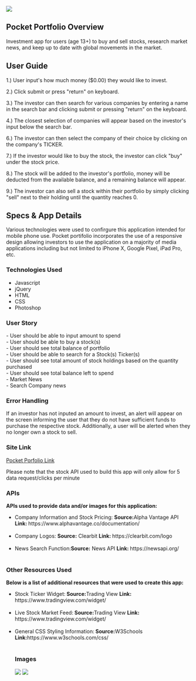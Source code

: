 <img src="https://github.com/cperez150/cperez150.github.io/blob/master/pocket-portfolio/images/pplogo_BLACK.png"/></img>

<h2> Pocket Portfolio Overview</h2>
<p>Investment app for users (age 13+) to buy and sell stocks, research market news, and keep up to date with global movements in the market.</p>

<h2>User Guide</h2>
1.) User input's how much money ($0.00) they would like to invest.<br/>
<p></p>
2.) Click submit or press "return" on keyboard.<br/>
<p></p>
3.) The investor can then search for various companies by entering a name in the search bar and clicking submit or pressing "return" on the keyboard.<br/>
<p></p>
4.) The closest selection of companies will appear based on the investor's input below the search bar.<br/>
<p></p>
6.) The investor can then select the company of their choice by clicking on the company's TICKER.<br/>
<p></p>
7.) If the investor would like to buy the stock, the investor can click "buy" under the stock price. <br/>
<p></p>
8.) The stock will be added to the investor's portfolio, money will be deducted from the available balance, and a remaining balance will appear.<br/>
<p></p>
9.) The investor can also sell a stock within their portfolio by simply clicking "sell" next to their holding until the quantity reaches 0.

<h2>Specs & App Details</h2>
Various technologies were used to confirgure this application intended for mobile phone use. Pocket portifolio incorporates the use of a responsive design allowing investors to use the application on a majority of media applications including but not limited to iPhone X, Google Pixel, iPad Pro, etc. 

<h3>Technologies Used</h3>
<ul>
 <li>Javascript</li>
<li>jQuery</li>
<li>HTML</li>
<li>CSS</li>
 <li>Photoshop</li>
</ul>
  
<h3>User Story</h3>
- User should be able to input amount to spend<br/>
- User should be able to buy a stock(s)<br/>
- User should see total balance of portfolio<br/>  
- User should be able to search for a Stock(s) Ticker(s)<br/>
- User should see total amount of stock  holdings based on the quantity purchased<br/>  
- User should see total balance left to spend<br/>
- Market News<br/>
- Search Company news <br />

<h3>Error Handling</h3>
If an investor has not inputed an amount to invest, an alert will appear on the screen informing the user that they do not have sufficient funds to purchase the respective stock. Additionally, a user will be alerted when they no longer own a stock to sell.

<h3>Site Link</h3>
<a href="https://romantic-colden-058faf.netlify.com"> Pocket Porfolio Link </a>
<p>Please note that the stock API used to build this app will only allow for 5 data request/clicks per minute</p>

<h3>APIs</h3>
<p><strong>APIs used to provide data and/or images for this application:</strong></p>
<ul>
<li>Company Information and Stock Pricing:</u> <strong>Source:</strong>Alpha Vantage API <strong>Link: </strong> https://www.alphavantage.co/documentation/ </li><br/>
<li>Company Logos: <strong>Source:</strong> Clearbit <strong>Link: </strong>https://clearbit.com/logo</li><br/>
<li>News Search Function:<strong>Source:</strong> News API <strong>Link: </strong> https://newsapi.org/</li><br/>
</ul>

<h3>Other Resources Used</h3>
<p><strong>Below is a list of additional resources that were used to create this app:</strong></p>
<ul>
<li>Stock Ticker Widget:<strong> Source:</strong>Trading View <strong>Link: </strong> https://www.tradingview.com/widget/</li><br/>
<li>Live Stock Market Feed:<strong> Source:</strong>Trading View <strong>Link: </strong> https://www.tradingview.com/widget/</li><br/>
<li>General CSS Styling Information:<strong> Source:</strong>W3Schools <strong>Link:</strong>https://www.w3schools.com/css/ </li><br/>

<h3>Images</h3>
<img src="https://github.com/cperez150/cperez150.github.io/blob/master/pocket-portfolio/screenshots/All%20Devices.png"></img>
<img src ="https://github.com/cperez150/cperez150.github.io/blob/master/pocket-portfolio/screenshots/iPhoneX%20-%20Pocket%20Portfolio.png"></img>
